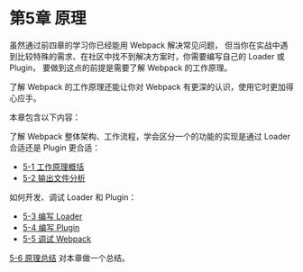 # 第5章 原理
虽然通过前四章的学习你已经能用 Webpack 解决常见问题，
但当你在实战中遇到比较特殊的需求、在社区中找不到解决方案时，你需要编写自己的 Loader 或 Plugin，
要做到这点的前提是需要了解 Webpack 的工作原理。

了解 Webpack 的工作原理还能让你对 Webpack 有更深的认识，使用它时更加得心应手。

本章包含以下内容：

了解 Webpack 整体架构、工作流程，学会区分一个的功能的实现是通过 Loader 合适还是 Plugin 更合适： 
- [5-1 工作原理概括](5-1工作原理概括.md)
- [5-2 输出文件分析](5-2输出文件分析.md)

如何开发、调试 Loader 和 Plugin：
- [5-3 编写 Loader](5-3编写Loader.md)
- [5-4 编写 Plugin](5-4编写Plugin.md)
- [5-5 调试 Webpack](5-5调试Webpack.md)

[5-6 原理总结](5-6原理总结.md) 对本章做一个总结。

